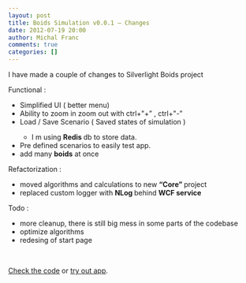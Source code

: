 ```yaml
---
layout: post
title: Boids Simulation v0.0.1 – Changes
date: 2012-07-19 20:00
author: Michal Franc
comments: true
categories: []
---
```

<p>I have made a couple of changes to Silverlight Boids project </p> <p>Functional :</p> <ul> <li>Simplified UI ( better menu)</li> <li>Ability to zoom in zoom out with ctrl+"+” , ctrl+"-”</li> <li>Load / Save Scenario ( Saved states of simulation )</li> <ul> <li>I m using <strong>Redis </strong>db to store data.</li></ul> <li>Pre defined scenarios to easily test app.</li> <li>add many <strong>boids</strong> at once</li></ul> <p>Refactorization : </p> <ul> <li>moved algorithms and calculations to new <strong>“Core” </strong>project</li> <li>replaced custom logger with <strong>NLog </strong>behind <strong>WCF service</strong></li></ul> <p>Todo :</p> <ul> <li>more cleanup, there is still big mess in some parts of the codebase</li> <li>optimize algorithms</li> <li>redesing of start page</li></ul> <p>&nbsp;</p> <p><a href="https://github.com/Michal Franc
ik/SilverlightBoids/">Check the code</a> or <a href="http://projects.mfranc.com/project/boids/run">try out app</a>.</p>
